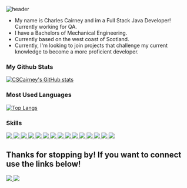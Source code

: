![header](https://capsule-render.vercel.app/api?text=Welcome!&fontColor=dedede&animation=fadeIn&color=timeGradient&type=waving)


- My name is Charles Cairney and im a Full Stack Java Developer! Currently working for QA.
- I have a Bachelors of Mechanical Engineering.
- Currently based on the west coast of Scotland.
- Currently, I'm looking to join projects that challenge my current knowledge to become a more proficient developer.


### My Github Stats


[![CSCairney's GitHub stats](https://github-readme-stats.vercel.app/api?username=cscairney&hide=contribs,prs&show_icons=true&theme=tokyonight)](https://github.com/cscairney/github-readme-stats)


### Most Used Languages

[![Top Langs](https://github-readme-stats.vercel.app/api/top-langs/?username=cscairney&layout=compact&theme=vision-friendly-dark)](https://github.com/cscairney/github-readme-stats)

### Skills
<a href="#">
<img src='https://img.shields.io/badge/Windows-0078D6?style=for-the-badge&logo=windows&logoColor=white'></img>
</a>
<a href="#">
<img src='https://img.shields.io/badge/mac%20os-000000?style=for-the-badge&logo=macos&logoColor=F0F0F0'></img>
</a>
<a href="#">
<img src='https://img.shields.io/badge/html5-%23E34F26.svg?style=for-the-badge&logo=html5&logoColor=white'></img>
</a>
<a href="#">
<img src='https://img.shields.io/badge/css3-%231572B6.svg?style=for-the-badge&logo=css3&logoColor=white'></img>
</a>
<a href="#">
<img src='https://img.shields.io/badge/javascript-%23323330.svg?style=for-the-badge&logo=javascript&logoColor=%23F7DF1E'></img>
</a>
<a href="#">
<img src='https://img.shields.io/badge/MongoDB-%234ea94b.svg?style=for-the-badge&logo=mongodb&logoColor=white'></img>
</a>
<a href="#">
<img src='https://img.shields.io/badge/express.js-%23404d59.svg?style=for-the-badge&logo=express&logoColor=%2361DAFB'></img>
</a>
<a href="#">
<img src='https://img.shields.io/badge/react-%2320232a.svg?style=for-the-badge&logo=react&logoColor=%2361DAFB'></img>
</a>
<a href="#">
<img src='https://img.shields.io/badge/node.js-6DA55F?style=for-the-badge&logo=node.js&logoColor=white'></img>
</a>
<a href="#">
<img src='https://img.shields.io/badge/python-3670A0?style=for-the-badge&logo=python&logoColor=ffdd54'></img>
</a>
<a href="#">
<img src='https://img.shields.io/badge/bootstrap-%23563D7C.svg?style=for-the-badge&logo=bootstrap&logoColor=white'></img>
</a>
<a href="#">
<img src='https://img.shields.io/badge/git-%23F05033.svg?style=for-the-badge&logo=git&logoColor=white'></img>
</a>
<a href="#">
<img src='https://img.shields.io/badge/Postman-FF6C37?style=for-the-badge&logo=postman&logoColor=white'></img>
</a>
<a href="#">
<img src='https://img.shields.io/badge/heroku-%23430098.svg?style=for-the-badge&logo=heroku&logoColor=white'></img>
</a>
<a href="#">
<img src='https://img.shields.io/badge/Visual%20Studio%20Code-0078d7.svg?style=for-the-badge&logo=visual-studio-code&logoColor=white'></img>
</a>

## Thanks for stopping by! If you want to connect use the links below!
<a href="mailto: charlescairney@yahoo.co.uk">
<img src='https://img.shields.io/badge/Gmail-D14836?style=for-the-badge&logo=gmail&logoColor=white'></img>
</a>
<a href="https://www.linkedin.com/in/charlescairney/">
<img src='https://img.shields.io/badge/linkedin-%230077B5.svg?style=for-the-badge&logo=linkedin&logoColor=white'></img>
</a>
